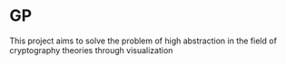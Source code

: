 # GP
This project aims to solve the problem of high abstraction in the field of cryptography theories through visualization
